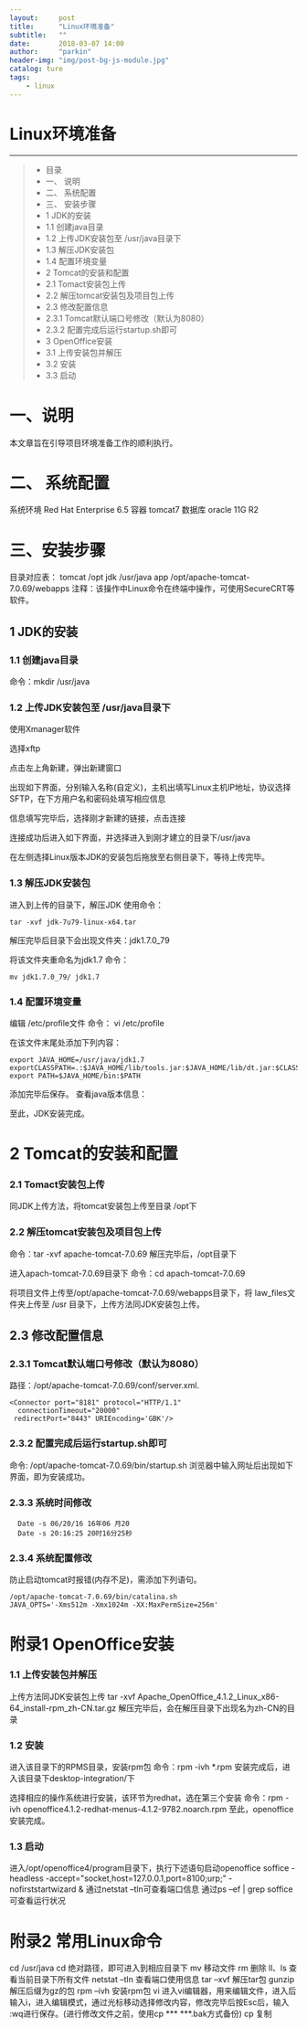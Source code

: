```yaml
---
layout:     post
title:      "Linux环境准备"
subtitle:   ""
date:       2018-03-07 14:00
author:     "parkin"
header-img: "img/post-bg-js-module.jpg"
catalog: ture
tags:
    - linux
---
```

# Linux环境准备

------

> * 目录
> * 一、 说明
> * 二、 系统配置
> * 三、 安装步骤
> * 1 JDK的安装
> * 1.1 创建java目录
> * 1.2 上传JDK安装包至 /usr/java目录下
> * 1.3 解压JDK安装包
> * 1.4 配置环境变量
> * 2 Tomcat的安装和配置
> * 2.1 Tomact安装包上传
> * 2.2 解压tomcat安装包及项目包上传
> * 2.3 修改配置信息
> * 2.3.1 Tomcat默认端口号修改（默认为8080）
> * 2.3.2 配置完成后运行startup.sh即可
> * 3 OpenOffice安装 
> * 3.1 上传安装包并解压
> * 3.2 安装
> * 3.3 启动


# 一、说明

本文章旨在引导项目环境准备工作的顺利执行。

# 二、 系统配置

系统环境 Red Hat Enterprise 6.5
容器 tomcat7
数据库 oracle 11G R2

# 三、安装步骤

目录对应表：
tomcat /opt
jdk /usr/java
app /opt/apache-tomcat-7.0.69/webapps
注释：该操作中Linux命令在终端中操作，可使用SecureCRT等软件。

## 1 JDK的安装

### 1.1 创建java目录
命令：mkdir /usr/java

### 1.2 上传JDK安装包至 /usr/java目录下

使用Xmanager软件

选择xftp

点击左上角新建，弹出新建窗口

出现如下界面，分别输入名称(自定义)，主机出填写Linux主机IP地址，协议选择SFTP，在下方用户名和密码处填写相应信息

信息填写完毕后，选择刚才新建的链接，点击连接

连接成功后进入如下界面，并选择进入到刚才建立的目录下/usr/java

在左侧选择Linux版本JDK的安装包后拖放至右侧目录下，等待上传完毕。

### 1.3 解压JDK安装包

进入到上传的目录下，解压JDK
使用命令：
```
tar -xvf jdk-7u79-linux-x64.tar
```
解压完毕后目录下会出现文件夹：jdk1.7.0_79

将该文件夹重命名为jdk1.7
命令：
```
mv jdk1.7.0_79/ jdk1.7
```

### 1.4 配置环境变量

编辑 /etc/profile文件
命令： vi /etc/profile

在该文件末尾处添加下列内容：
```
export JAVA_HOME=/usr/java/jdk1.7
exportCLASSPATH=.:$JAVA_HOME/lib/tools.jar:$JAVA_HOME/lib/dt.jar:$CLASSPATH
export PATH=$JAVA_HOME/bin:$PATH
```
添加完毕后保存。
查看java版本信息：

至此，JDK安装完成。

# 2 Tomcat的安装和配置

### 2.1 Tomact安装包上传

同JDK上传方法，将tomcat安装包上传至目录 /opt下
### 2.2 解压tomcat安装包及项目包上传

命令：tar -xvf apache-tomcat-7.0.69
解压完毕后，/opt目录下

进入apach-tomcat-7.0.69目录下
命令：cd apach-tomcat-7.0.69

将项目文件上传至/opt/apache-tomcat-7.0.69/webapps目录下，将 law_files文件夹上传至 /usr 目录下，上传方法同JDK安装包上传。
## 2.3 修改配置信息

### 2.3.1 Tomcat默认端口号修改（默认为8080）

路径：/opt/apache-tomcat-7.0.69/conf/server.xml.
```
<Connector port="8181" protocol="HTTP/1.1"
  connectionTimeout="20000"
 redirectPort="8443" URIEncoding='GBK'/>
```


### 2.3.2 配置完成后运行startup.sh即可

命令: /opt/apache-tomcat-7.0.69/bin/startup.sh
浏览器中输入网址后出现如下界面，即为安装成功。

### 2.3.3 系统时间修改

```
  Date -s 06/20/16 16年06 月20
  Date -s 20:16:25 20时16分25秒
```
### 2.3.4 系统配置修改

防止启动tomcat时报错(内存不足)，需添加下列语句。
```
/opt/apache-tomcat-7.0.69/bin/catalina.sh
JAVA_OPTS='-Xms512m -Xmx1024m -XX:MaxPermSize=256m'
```

# 附录1 OpenOffice安装

### 1.1 上传安装包并解压

上传方法同JDK安装包上传
tar -xvf Apache_OpenOffice_4.1.2_Linux_x86-64_install-rpm_zh-CN.tar.gz
解压完毕后，会在解压目录下出现名为zh-CN的目录
### 1.2 安装

进入该目录下的RPMS目录，安装rpm包
命令：rpm -ivh *.rpm
安装完成后，进入该目录下desktop-integration/下

选择相应的操作系统进行安装，该环节为redhat，选在第三个安装
命令：rpm -ivh openoffice4.1.2-redhat-menus-4.1.2-9782.noarch.rpm
至此，openoffice安装完成。
### 1.3 启动

进入/opt/openoffice4/program目录下，执行下述语句启动openoffice
soffice -headless -accept="socket,host=127.0.0.1,port=8100;urp;" -nofirststartwizard &
通过netstat –tln可查看端口信息
通过ps –ef | grep soffice可查看运行状况
# 附录2 常用Linux命令

cd /usr/java cd 绝对路径，即可进入到相应目录下
mv 移动文件
rm 删除
ll、ls 查看当前目录下所有文件
netstat –tln 查看端口使用信息
tar –xvf 解压tar包
gunzip 解压后缀为gz的包
rpm –ivh 安装rpm包
vi 进入vi编辑器，用来编辑文件，进入后输入i，进入编辑模式，通过光标移动选择修改内容，修改完毕后按Esc后，输入 :wq进行保存。(进行修改文件之前，使用cp *** ***.bak方式备份)
cp 复制





